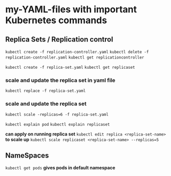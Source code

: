 # my-YAML-files with important Kubernetes commands

## Replica Sets / Replication control

`kubectl create -f replication-controller.yaml`
`kubectl delete -f replication-controller.yaml`
`kubectl get replicationcontroller`

`kubectl create -f replica-set.yaml`
`kubectl get replicaset`

### scale and update the replica set in yaml file
`kubectl replace -f replica-set.yaml` 

### scale and update the replica set
`kubectl scale -replicas=6 -f replica-set.yaml`

`kubectl explain pod`
`kubectl explain replicaset`

**can apply on running replica set**
`kubectl edit replica <replica-set-name>`  
**to scale up**
`kubectl scale replicaset <replica-set-name> --replicas=5`   

## NameSpaces
`kubectl get pods` **gives  pods in default namespace**

